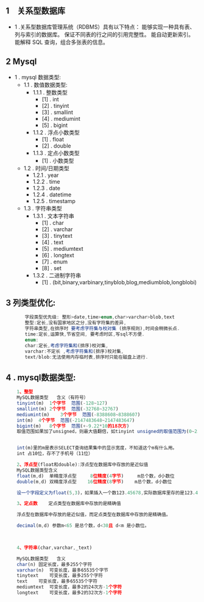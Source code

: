 ## 1　关系型数据库
- 1 .关系型数据库管理系统（RDBMS）具有以下特点：
    能够实现一种具有表、列与索引的数据库。
    保证不同表的行之间的引用完整性。
    能自动更新索引。
    能解释 SQL 查询，组合多张表的信息。
    
    
## 2 Mysql
   - 1 . mysql  数据类型:
        - 1.1 . 数值数据类型:
            - 1.1.1 . 整数类型
                - [1] . int
                - [2] . tinyint
                - [3] . smallint
                - [4] . mediumint
                - [5] . bigint
            - 1.1.2 . 浮点小数类型
                - [1] . float
                - [2] . double
            - 1.1.3 . 定点小数类型
                - [1] . 小数类型
        - 1.2 . 时间/日期类型
            - 1.2.1 . year
            - 1.2.2 . time
            - 1.2.3 . date
            - 1.2.4 . datetime
            - 1.2.5 . timestamp
        - 1.3 . 字符串类型
            - 1.3.1 . 文本字符串
                - [1] . char
                - [2] . varchar
                - [3] . tinytext
                - [4] . text
                - [5] . mediumtext
                - [6] . longtext
                - [7] . enum
                - [8] . set
            - 1.3.2 . 二进制字符串
                - [1] . (bit,binary,varbinary,tinyblob,blog,mediumblob,longblobi)
## 3 列类型优化:
```javascript
       字段类型优先级: 整形>date,time>enum,char>varchar>blob,text
       整型:定长,没有国家地区之分,没有字符集的差异,
       字符串类型,在排序时 要考虑字符集与校对集 (排序规则),时间会稍微长点.
       time:定长,运算快,节省空间, 要考虑时区,写sql不方便.
       enum: 
       char:定长,考虑字符集和(排序)校对集,
       varchar:不定长 ,考虑字符集和(排序)校对集,
       text/blob:无法使用内存临时表,排序时只能在磁盘上进行.
```

## 4 . mysql数据类型:
```javascript
    1、整型
    MySQL数据类型	含义（有符号）
    tinyint(m)	1个字节  范围(-128~127)
    smallint(m)	2个字节  范围(-32768~32767)
    mediumint(m)	3个字节  范围(-8388608~8388607)
    int(m)	4个字节  范围(-2147483648~2147483647)
    bigint(m)	8个字节  范围(+-9.22*10的18次方)
    取值范围如果加了unsigned，则最大值翻倍，如tinyint unsigned的取值范围为(0~255)。


    int(m)里的m是表示SELECT查询结果集中的显示宽度，不知道这个m有什么用。
    int 占10位，存不了手机号（11位）

    2、浮点型(float和double):浮点型在数据库中存放的是近似值
    MySQL数据类型含义
    float(m,d)	单精度浮点型     8位精度(4字节)     m总个数，d小数位
    double(m,d)	双精度浮点型    16位精度(8字节)    m总个数，d小数位

    设一个字段定义为float(5,3)，如果插入一个数123.45678,实际数据库里存的是123.457，但总个数还以实际为准，即6位。

    3、定点数    定点类型在数据库中存放的是精确值

    浮点型在数据库中存放的是近似值，而定点类型在数据库中存放的是精确值。

    decimal(m,d) 参数m<65 是总个数，d<30且 d<m 是小数位。

    

    4、字符串(char,varchar,_text)

    MySQL数据类型	含义
    char(n)	固定长度，最多255个字符
    varchar(n)	可变长度，最多65535个字节
    tinytext	可变长度，最多255个字符
    text	可变长度，最多65535个字符
    mediumtext	可变长度，最多2的24次方-1个字符
    longtext	可变长度，最多2的32次方-1个字符
```
     